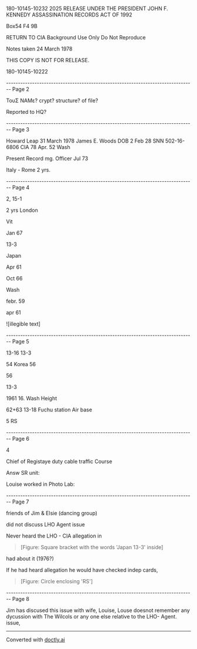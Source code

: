 180-10145-10232 2025 RELEASE UNDER THE PRESIDENT JOHN F. KENNEDY ASSASSINATION RECORDS ACT OF 1992

Box54
F4
9B

RETURN TO CIA
Background Use Only
Do Not Reproduce

Notes taken 24 March 1978

THIS COPY IS NOT
FOR RELEASE.

180-10145-10222


-------------------------------------------------------------------------------- Page 2

ΤουΣ ΝΑΜε?
crypt?
structure?
of
file?

Reported to HQ?


-------------------------------------------------------------------------------- Page 3

Howard Leap
31 March 1978
James E. Woods
DOB 2 Feb 28
SNN 502-16-6806
CIA
78 Apr. 52
Wash

Present
Record mg. Officer
Jul 73

Italy - Rome
2 yrs.


-------------------------------------------------------------------------------- Page 4

2, 15-1

2 yrs London

Vit

Jan 67

13-3

Japan

Apr 61

Oct 66

Wash

febr. 59

apr 61

![illegible text]


-------------------------------------------------------------------------------- Page 5

13-16
13-3

54
Korea
56

56

13-3

1961 16.
Wash Height

62+63
13-18
Fuchu station
Air base

5
RS


-------------------------------------------------------------------------------- Page 6

4

Chief of Registaye
duty cable traffic
Course

Answ SR
unit:



Louise worked
in Photo
Lab:


-------------------------------------------------------------------------------- Page 7

friends of
Jim & Elsie
(dancing group)

did not discuss
LHO Agent issue

Never heard the
LHO - CIA
allegation in

> [Figure: Square bracket with the words 'Japan 13-3' inside]

had
about it (1976?)

If he had
heard allegation
he would have
checked indep
cards,


> [Figure: Circle enclosing 'RS']


-------------------------------------------------------------------------------- Page 8

Jim has discused this issue with wife, Louise, Louse doesnot remember any dycussion with The Wilcols or any one else relative to the LHO- Agent. issue,


---
Converted with [doctly.ai](https://doctly.ai)
